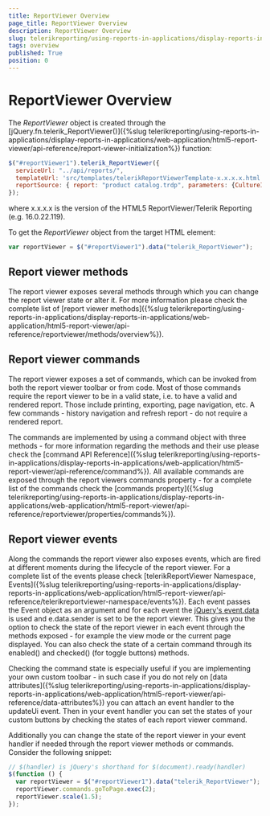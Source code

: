 ```yaml
---
title: ReportViewer Overview
page_title: ReportViewer Overview
description: ReportViewer Overview
slug: telerikreporting/using-reports-in-applications/display-reports-in-applications/web-application/html5-report-viewer/api-reference/reportviewer/overview
tags: overview
published: True
position: 0
---
```


# ReportViewer Overview

The *ReportViewer* object is created through the [jQuery.fn.telerik_ReportViewer()]({%slug telerikreporting/using-reports-in-applications/display-reports-in-applications/web-application/html5-report-viewer/api-reference/report-viewer-initialization%}) function: 
    
````js
$("#reportViewer1").telerik_ReportViewer({
  serviceUrl: "../api/reports/",
  templateUrl: 'src/templates/telerikReportViewerTemplate-x.x.x.x.html',
  reportSource: { report: "product catalog.trdp", parameters: {CultureID: "en"} }
});
````

where x.x.x.x is the version of the HTML5 ReportViewer/Telerik Reporting (e.g. 16.0.22.119).

To get the *ReportViewer* object from the target HTML element: 
    
````js
var reportViewer = $("#reportViewer1").data("telerik_ReportViewer");
````

## Report viewer methods

The report viewer exposes several methods through which you can change the report viewer state or alter it. For more information please check the complete list of [report viewer methods]({%slug telerikreporting/using-reports-in-applications/display-reports-in-applications/web-application/html5-report-viewer/api-reference/reportviewer/methods/overview%}). 

## Report viewer commands

The report viewer exposes a set of commands, which can be invoked from both the report viewer toolbar or from code. Most of those commands require the report viewer to be in a valid state, i.e. to have a valid and rendered report. Those include printing, exporting, page navigation, etc. A few commands - history navigation and refresh report - do not require a rendered report. 

The commands are implemented by using a command object with three methods - for more information regarding the methods and their use please check the [command API Reference]({%slug telerikreporting/using-reports-in-applications/display-reports-in-applications/web-application/html5-report-viewer/api-reference/command%}). All available commands are exposed through the report viewers commands property - for a complete list of the commands check the [commands property]({%slug telerikreporting/using-reports-in-applications/display-reports-in-applications/web-application/html5-report-viewer/api-reference/reportviewer/properties/commands%}). 

## Report viewer events

Along the commands the report viewer also exposes events, which are fired at different moments during the lifecycle of the report viewer. For a complete list of the events please check [telerikReportViewer Namespace, Events]({%slug telerikreporting/using-reports-in-applications/display-reports-in-applications/web-application/html5-report-viewer/api-reference/telerikreportviewer-namespace/events%}). Each event passes the Event object as an argument and for each event the [jQuery's event.data](https://api.jquery.com/event.data/) is used and e.data.sender is set to be the report viewer. This gives you the option to check the state of the report viewer in each event through the methods exposed - for example the view mode or the current page displayed. You can also check the state of a certain command through its enabled() and checked() (for toggle buttons) methods. 

Checking the command state is especially useful if you are implementing your own custom toolbar - in such case if you do not rely on [data attributes]({%slug telerikreporting/using-reports-in-applications/display-reports-in-applications/web-application/html5-report-viewer/api-reference/data-attributes%}) you can attach an event handler to the updateUi event. Then in your event handler you can set the states of your custom buttons by checking the states of each report viewer command. 

Additionally you can change the state of the report viewer in your event handler if needed through the report viewer methods or commands. Consider the following snippet: 
    
````js
// $(handler) is jQuery's shorthand for $(document).ready(handler)
$(function () {
  var reportViewer = $("#reportViewer1").data("telerik_ReportViewer");
  reportViewer.commands.goToPage.exec(2);
  reportViewer.scale(1.5);
});
````

